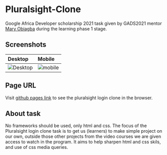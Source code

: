 # Pluralsight-Clone
Google Africa Developer scholarship 2021 task given by GADS2021 mentor [Mary Obiagba](https://twitter.com/obiagba_mary) during the learning phase 1 stage. 

## Screenshots

|Desktop |Mobile |
|:-- |:-- |
|![Desktop](https://user-images.githubusercontent.com/86663712/131513888-76fd1fec-c54f-4bbc-bfe7-7eef70ea9bfe.PNG)|![mobile](https://user-images.githubusercontent.com/86663712/131514330-5fcaf0d6-ca48-4043-954e-f526976ea6c4.PNG)|

## Page URL
Visit [github pages link](https://aj-stiles.github.io/Pluralsight-Clone/) to see the pluralsight login clone in the browser.

## About task
No frameworks should be used, only html and css. The focus of the Pluralsight login clone task is to get us (learners) to make simple project on our own, outside those other projects from the video courses we are given access to watch in the program. It aims to help sharpen html and css skils, and use of css media queries.


